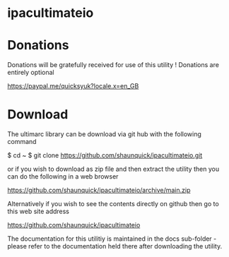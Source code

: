 # ipacultimateio


Donations 
==========
Donations will be  gratefully received for use of this utility !
Donations are entirely optional 

https://paypal.me/quicksyuk?locale.x=en_GB


Download
============

The ultimarc library can be download via git hub with the following command

$ cd ~
$ git clone https://github.com/shaunquick/ipacultimateio.git


or if you wish to download as zip file and then extract the utility then you can do the following in a web browser

https://github.com/shaunquick/ipacultimateio/archive/main.zip

Alternatively if you wish to see the contents directly on github then go to this web site address

https://github.com/shaunquick/ipacultimateio


The documentation for this utilitiy is maintained in the docs sub-folder - please refer to the documentation held there after downloading the utility.

